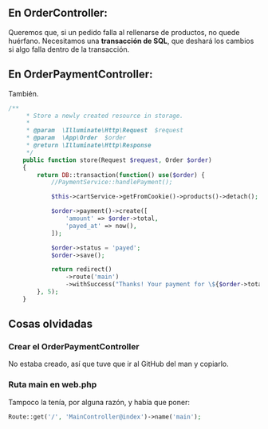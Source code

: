 ## En OrderController:
Queremos que, si un pedido falla al rellenarse de productos, no quede huérfano. Necesitamos una **transacción de SQL**, que deshará los cambios si algo falla dentro de la transacción.

## En OrderPaymentController:
También.
```php
/**
     * Store a newly created resource in storage.
     *
     * @param  \Illuminate\Http\Request  $request
     * @param  \App\Order  $order
     * @return \Illuminate\Http\Response
     */
    public function store(Request $request, Order $order)
    {
        return DB::transaction(function() use($order) {
            //PaymentService::handlePayment();

            $this->cartService->getFromCookie()->products()->detach();

            $order->payment()->create([
                'amount' => $order->total,
                'payed_at' => now(),
            ]);

            $order->status = 'payed';
            $order->save();

            return redirect()
                ->route('main')
                ->withSuccess("Thanks! Your payment for \${$order->total} was successful.");
        }, 5);
    }
```

## Cosas olvidadas
### Crear el OrderPaymentController
No estaba creado, así que tuve que ir al GitHub del man y copiarlo.
### Ruta main en web.php
Tampoco la tenía, por alguna razón, y había que poner:
```php
Route::get('/', 'MainController@index')->name('main');
```